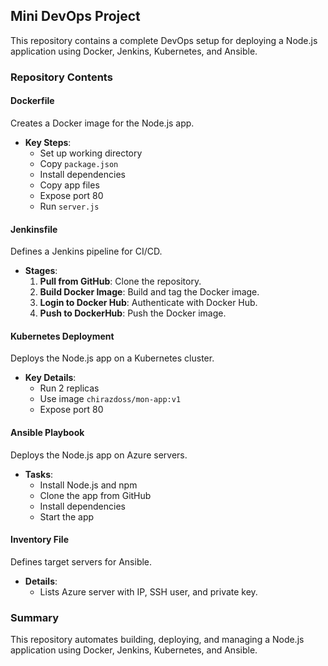 ## Mini DevOps Project

This repository contains a complete DevOps setup for deploying a Node.js application using Docker, Jenkins, Kubernetes, and Ansible.

### Repository Contents

#### Dockerfile
Creates a Docker image for the Node.js app.
- **Key Steps**:
  - Set up working directory
  - Copy `package.json`
  - Install dependencies
  - Copy app files
  - Expose port 80
  - Run `server.js`

#### Jenkinsfile
Defines a Jenkins pipeline for CI/CD.
- **Stages**:
  1. **Pull from GitHub**: Clone the repository.
  2. **Build Docker Image**: Build and tag the Docker image.
  3. **Login to Docker Hub**: Authenticate with Docker Hub.
  4. **Push to DockerHub**: Push the Docker image.

#### Kubernetes Deployment
Deploys the Node.js app on a Kubernetes cluster.
- **Key Details**:
  - Run 2 replicas
  - Use image `chirazdoss/mon-app:v1`
  - Expose port 80

#### Ansible Playbook
Deploys the Node.js app on Azure servers.
- **Tasks**:
  - Install Node.js and npm
  - Clone the app from GitHub
  - Install dependencies
  - Start the app

#### Inventory File
Defines target servers for Ansible.
- **Details**:
  - Lists Azure server with IP, SSH user, and private key.

### Summary
This repository automates building, deploying, and managing a Node.js application using Docker, Jenkins, Kubernetes, and Ansible.

